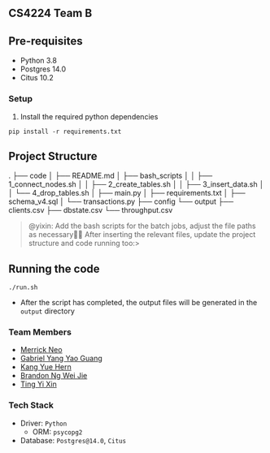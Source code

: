 ## CS4224 Team B

## Pre-requisites
- Python 3.8
- Postgres 14.0
- Citus 10.2

### Setup
1. Install the required python dependencies
```
pip install -r requirements.txt
```

## Project Structure
.
├── code
│   ├── README.md
│   ├── bash_scripts
│   │   ├── 1_connect_nodes.sh
│   │   ├── 2_create_tables.sh
│   │   ├── 3_insert_data.sh
│   │   └── 4_drop_tables.sh
│   ├── main.py
│   ├── requirements.txt
│   ├── schema_v4.sql
│   └── transactions.py
├── config
└── output
    ├── clients.csv
    ├── dbstate.csv
    └── throughput.csv

> @yixin: Add the bash scripts for the batch jobs, adjust the file paths as necessary🙏🏻
> After inserting the relevant files, update the project structure and code running too:>


## Running the code
```
./run.sh
```
- After the script has completed, the output files will be generated in the `output` directory

### Team Members
- [Merrick Neo](https://github.com/Merrickneo)
- [Gabriel Yang Yao Guang](https://github.com/gabyang)
- [Kang Yue Hern](https://github.com/yuehernkang)
- [Brandon Ng Wei Jie](https://github.com/nwjbrandon)
- [Ting Yi Xin](https://github.com/tyx021)

### Tech Stack
- Driver: `Python`
    - ORM: `psycopg2`
- Database: `Postgres@14.0`, `Citus`